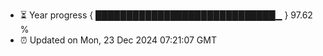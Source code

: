 - ⏳ Year progress { █████████████████████████████▁ } 97.62 %
- ⏰ Updated on Mon, 23 Dec 2024 07:21:07 GMT

